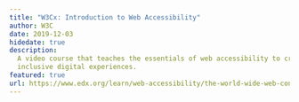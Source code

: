 ```yaml
---
title: "W3Cx: Introduction to Web Accessibility"
author: W3C
date: 2019-12-03
hidedate: true
description:
  A video course that teaches the essentials of web accessibility to create
  inclusive digital experiences.
featured: true
url: https://www.edx.org/learn/web-accessibility/the-world-wide-web-consortium-w3c-introduction-to-web-accessibility
---
```

